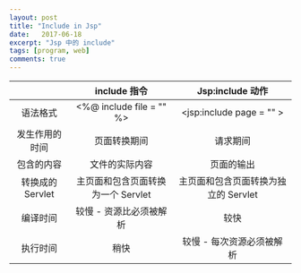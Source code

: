 ```yaml
---
layout: post
title: "Include in Jsp"
date:   2017-06-18
excerpt: "Jsp 中的 include"
tags: [program, web]
comments: true
---
```


|              |        include 指令        |      Jsp:include 动作       |
| :----------: | :----------------------: | :-----------------------: |
|     语法格式     | <%@ include file = "" %> | \<jsp:include page = "" > |
|   发生作用的时间    |          页面转换期间          |           请求期间            |
|    包含的内容     |         文件的实际内容          |           页面的输出           |
| 转换成的 Servlet |  主页面和包含页面转换为一个 Servlet   |  主页面和包含页面转换为独立的 Servlet   |
|     编译时间     |      较慢 - 资源比必须被解析       |            较快             |
|     执行时间     |            稍快            |      较慢 - 每次资源必须被解析       |


